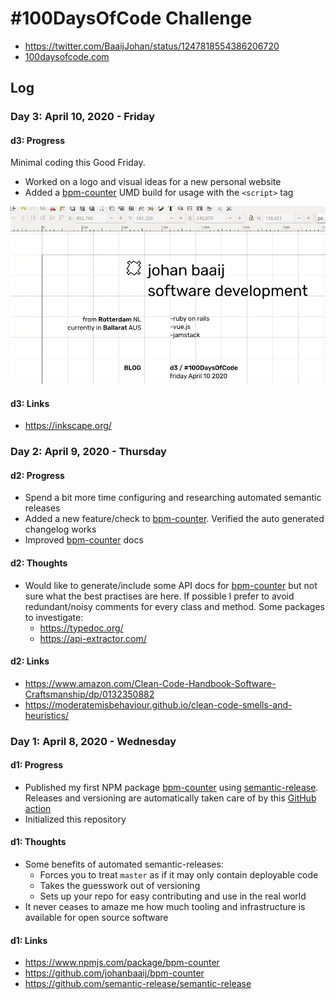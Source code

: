 # #100DaysOfCode Challenge

- <https://twitter.com/BaaijJohan/status/1247818554386206720>
- [100daysofcode.com](http://100daysofcode.com/)

## Log

### Day 3: April 10, 2020 - Friday

#### d3: Progress

Minimal coding this Good Friday.

- Worked on a logo and visual ideas for a new personal website
- Added a [bpm-counter](https://github.com/johanbaaij/bpm-counter) UMD build for usage with the `<script>` tag

![Inkscape screenshot](assets/img/d3-1.jpeg)

#### d3: Links

- <https://inkscape.org/>

### Day 2: April 9, 2020 - Thursday

#### d2: Progress

- Spend a bit more time configuring and researching automated semantic releases
- Added a new feature/check to [bpm-counter](https://github.com/johanbaaij/bpm-counter). Verified the auto generated changelog works
- Improved [bpm-counter](https://github.com/johanbaaij/bpm-counter) docs

#### d2: Thoughts

- Would like to generate/include some API docs for [bpm-counter](https://github.com/johanbaaij/bpm-counter) but not sure what the best practises are here. If possible I prefer to avoid redundant/noisy comments for every class and method. Some packages to investigate:
  - <https://typedoc.org/>
  - <https://api-extractor.com/>

#### d2: Links

- <https://www.amazon.com/Clean-Code-Handbook-Software-Craftsmanship/dp/0132350882>
- <https://moderatemisbehaviour.github.io/clean-code-smells-and-heuristics/>

### Day 1: April 8, 2020 - Wednesday

#### d1: Progress

- Published my first NPM package [bpm-counter](https://github.com/johanbaaij/bpm-counter) using [semantic-release](https://github.com/semantic-release/semantic-release). Releases and versioning are automatically taken care of by this [GitHub action](https://github.com/johanbaaij/bpm-counter/blob/master/.github/workflows/main.yml)
- Initialized this repository

#### d1: Thoughts

- Some benefits of automated semantic-releases:
  - Forces you to treat `master` as if it may only contain deployable code
  - Takes the guesswork out of versioning
  - Sets up your repo for easy contributing and use in the real world
- It never ceases to amaze me how much tooling and infrastructure is available for open source software

#### d1: Links

- <https://www.npmjs.com/package/bpm-counter>
- <https://github.com/johanbaaij/bpm-counter>
- <https://github.com/semantic-release/semantic-release>
